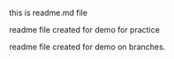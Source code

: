 this is readme.md file 




readme file created for demo for practice

readme file created for demo on branches.

